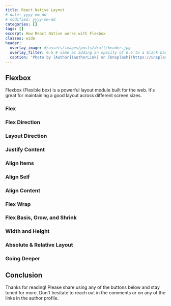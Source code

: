 ```yaml
---
title: React Native Layout
# date: yyyy-mm-dd
# modified: yyyy-mm-dd
categories: []
tags: []
excerpt: How React Native works with Flexbox
classes: wide
header:
  overlay_image: #/assets/images/posts/draft/header.jpg
  overlay_filter: 0.5 # same as adding an opacity of 0.5 to a black background
  caption: 'Photo by [Author](authorLink) on [Unsplash](https://unsplash.com)'
---
```


## Flexbox

Flexbox (Flexible box) is a powerful layout module built for the web. It's great for maintaining a good layout across different screen sizes.

### Flex

### Flex Direction

### Layout Direction

### Justify Content

### Align Items

### Align Self

### Align Content

### Flex Wrap

### Flex Basis, Grow, and Shrink

### Width and Height

### Absolute & Relative Layout

### Going Deeper

## Conclusion

Thanks for reading! Please share using any of the buttons below and stay tuned for more. Don't hesitate to reach out in the comments or on any of the links in the author profile.
